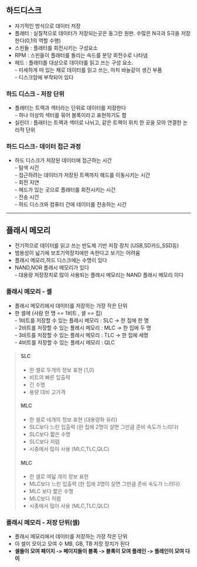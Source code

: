 ## 하드디스크

-   자기적인 방식으로 데이터 저장
-   플래터 : 실질적으로 데이터가 저장되는곳은 동그란 원판. 수많은 N극과 S극을 저장한다(0,1의 역할 수행)
-   스핀들 : 플래터를 회전시키는 구성요소
-   RPM : 스핀들이 플래터를 돌리는 속드를 분당 회전수로 나타냄
-   헤드 : 플래터를 대상으로 데이터를 읽고 쓰는 구성 요소.  
    \- 미세하게 떠 있는 채로 데이터를 읽고 쓰는, 마치 바늘같이 생긴 부품  
    \- 디스크암에 부착되어 있다

### 하드 디스크 - 저장 단위

-   플래터는 트랙과 섹터라는 단위로 데이터를 저장한다  
    \- 하나 이상의 섹터를 묶어 블록이라고 표현하기도 함
-   실린더 : 플래터는 트랙과 섹터로 나뉘고, 같은 트랙이 위치 한 곳을 모아 연결한 논리적 단위

### 하드 디스크- 데이터 접근 과정

-   하드 디스크가 저장된 데이터에 접근하는 시간  
    \- 탐색 시간  
    \- 접근하려는 데이터가 저장된 트랙까지 헤드를 이동시키는 시간  
    \- 회전 지연  
    \- 헤드가 있는 곳으로 플래터를 회전시키는 시간  
    \- 전송 시간  
    \- 하드 디스크와 컴퓨터 간에 데이터를 전송하는 시간

---

## 플래시 메모리

-   전기적으로 데이터를 읽고 쓰는 반도체 기반 저장 장치 (USB,SD카드,SSD등)
-   범용성이 넓기에 보조기억장치에만 속한다고 보기는 어려움
-   플래시 메모리,하드 디스크에는 수명이 있다
-   NAND,NOR 플래시 메모리가 있다  
    \- 대용량 저장장치로 많이 사용되는 플래시 메모리는 NAND 플래시 메모리 이다

### 플래시 메모리 - 셀

-   플래시 메모리에서 데이터를 저장하는 가장 작은 단위
-   한 셀에 (사람 한 명 == 1비트 , 셀 == 집)  
    \- 1비트를 저장할 수 있는 플레시 메모리 : SLC -> 한 집에 한 명  
    \- 2비트를 저장할 수 있는 플레시 메모리 : MLC -> 한 집에 두 명  
    \- 3비트를 저장할 수 있는 플레시 메모리 : TLC -> 한 집에 세명  
    \- 4비트를 저장할 수 있는 플레시 메모리 : QLC

> #### SLC
> 
> -   한 셀로 두개의 정보 표현 (1,0)
> -   비트의 빠른 입출력
> -   긴 수명
> -   용량 대비 고가격
> #### MLC
> -   한 셀로 네개의 정보 표현 (대용량화 유리)
> -   SLC보다 느린 입출력 (한 집에 2명이 살면 그만큼 준비 속도가 느리다)
> -   SLC보다 짧은 수명
> -   SLC보다 저렴
> -   시중에서 많이 사용 (MLC,TLC,QLC)
> 
> #### MLC
> 
> 
> -   한 셀로 여덟 개의 정보 표현
> -   MLC보다 느린 입출력 (한 집에 3명이 살면 그만큼 준비 속도가 느리다)
> -   MLC 보다 짧은 수명
> -   MLC보다 저렴
> -   시중에서 많이 사용 (MLC,TLC,QLC)

### 플래시 메모리 - 저장 단위(셀)

-   플래시 메모리에서 데이터를 저장하는 가장 작은 단위
-   이 셀이 모이고 모여 수 MB, GB, TB 저장 장치가 된다
-   **셀들이 모여 페이지 -> 페이지들이 블록 -> 블록이 모여 플레인 -> 플레인이 모여 다이**